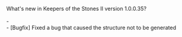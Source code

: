What's new in Keepers of the Stones II version 1.0.0.35?<br/>
<br />- 
<br />- [Bugfix] Fixed a bug that caused the structure not to be generated